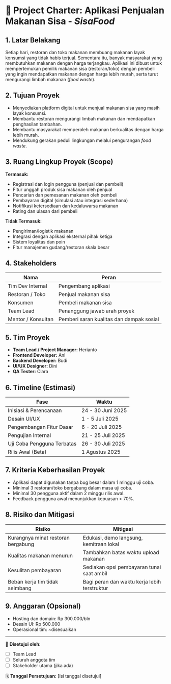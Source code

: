 # 📄 Project Charter: Aplikasi Penjualan Makanan Sisa - *SisaFood*

## 1. Latar Belakang
Setiap hari, restoran dan toko makanan membuang makanan layak konsumsi yang tidak habis terjual. Sementara itu, banyak masyarakat yang membutuhkan makanan dengan harga terjangkau. Aplikasi ini dibuat untuk mempertemukan pemilik makanan sisa (restoran/toko) dengan pembeli yang ingin mendapatkan makanan dengan harga lebih murah, serta turut mengurangi limbah makanan (*food waste*).

## 2. Tujuan Proyek
- Menyediakan platform digital untuk menjual makanan sisa yang masih layak konsumsi.
- Membantu restoran mengurangi limbah makanan dan mendapatkan penghasilan tambahan.
- Membantu masyarakat memperoleh makanan berkualitas dengan harga lebih murah.
- Mendukung gerakan peduli lingkungan melalui pengurangan *food waste*.

## 3. Ruang Lingkup Proyek (Scope)
**Termasuk:**
- Registrasi dan login pengguna (penjual dan pembeli)
- Fitur unggah produk sisa makanan oleh penjual
- Pencarian dan pemesanan makanan oleh pembeli
- Pembayaran digital (simulasi atau integrasi sederhana)
- Notifikasi ketersediaan dan kedaluwarsa makanan
- Rating dan ulasan dari pembeli

**Tidak Termasuk:**
- Pengiriman/logistik makanan
- Integrasi dengan aplikasi eksternal pihak ketiga
- Sistem loyalitas dan poin
- Fitur manajemen gudang/restoran skala besar

## 4. Stakeholders
| Nama | Peran |
|------|------|
| Tim Dev Internal | Pengembang aplikasi |
| Restoran / Toko | Penjual makanan sisa |
| Konsumen | Pembeli makanan sisa |
| Team Lead | Penanggung jawab arah proyek |
| Mentor / Konsultan | Pemberi saran kualitas dan dampak sosial |

## 5. Tim Proyek
- **Team Lead / Project Manager:** Herianto  
- **Frontend Developer:** Ani  
- **Backend Developer:** Budi  
- **UI/UX Designer:** Dini  
- **QA Tester:** Clara

## 6. Timeline (Estimasi)
| Fase | Waktu |
|------|-------|
| Inisiasi & Perencanaan | 24 - 30 Juni 2025 |
| Desain UI/UX | 1 - 5 Juli 2025 |
| Pengembangan Fitur Dasar | 6 - 20 Juli 2025 |
| Pengujian Internal | 21 - 25 Juli 2025 |
| Uji Coba Pengguna Terbatas | 26 - 30 Juli 2025 |
| Rilis Awal (Beta) | 1 Agustus 2025 |

## 7. Kriteria Keberhasilan Proyek
- Aplikasi dapat digunakan tanpa bug besar dalam 1 minggu uji coba.
- Minimal 3 restoran/toko bergabung dalam masa uji coba.
- Minimal 30 pengguna aktif dalam 2 minggu rilis awal.
- Feedback pengguna awal menunjukkan kepuasan > 70%.

## 8. Risiko dan Mitigasi
| Risiko | Mitigasi |
|--------|----------|
| Kurangnya minat restoran bergabung | Edukasi, demo langsung, kemitraan lokal |
| Kualitas makanan menurun | Tambahkan batas waktu upload makanan |
| Kesulitan pembayaran | Sediakan opsi pembayaran tunai saat ambil |
| Beban kerja tim tidak seimbang | Bagi peran dan waktu kerja lebih terstruktur |

## 9. Anggaran (Opsional)
- Hosting dan domain: Rp 300.000/bln
- Desain UI: Rp 500.000
- Operasional tim: ~disesuaikan

---

📌 **Disetujui oleh:**
- [ ] Team Lead  
- [ ] Seluruh anggota tim  
- [ ] Stakeholder utama (jika ada)

🗓️ **Tanggal Persetujuan:** [Isi tanggal disetujui]
